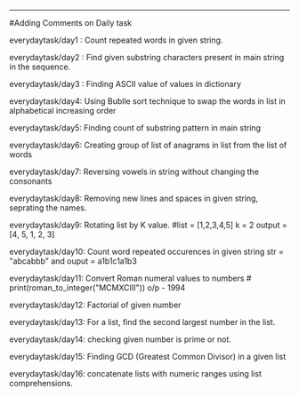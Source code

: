 ---------------------------------------------------------------------------------------------------------------------------------------------------------------------------------
#Adding Comments on Daily task

everydaytask/day1 : Count repeated words in given string.

everydaytask/day2 : Find given substring characters present in main string in the sequence.

everydaytask/day3 : Finding ASCII value of values in dictionary

everydaytask/day4: Using Bublle sort technique to swap the words in list in alphabetical increasing order

everydaytask/day5: Finding count of substring pattern in main string

everydaytask/day6: Creating group of list of anagrams in list from the list of words

everydaytask/day7: Reversing vowels in string without changing the consonants

everydaytask/day8: Removing new lines and spaces in given string, seprating the names.

everydaytask/day9: Rotating list by K value. #list = [1,2,3,4,5] k = 2 output = [4, 5, 1, 2, 3]
      
everydaytask/day10: Count word repeated occurences in given string str = "abcabbb" and ouput = a1b1c1a1b3

everydaytask/day11: Convert Roman numeral values to numbers # print(roman_to_integer("MCMXCIII"))  o/p - 1994

everydaytask/day12: Factorial of given number

everydaytask/day13: For a list, find the second largest number in the list.

everydaytask/day14: checking given number is prime or not.

everydaytask/day15: Finding GCD (Greatest Common Divisor) in a given list 

everydaytask/day16: concatenate lists with numeric ranges using list comprehensions.
